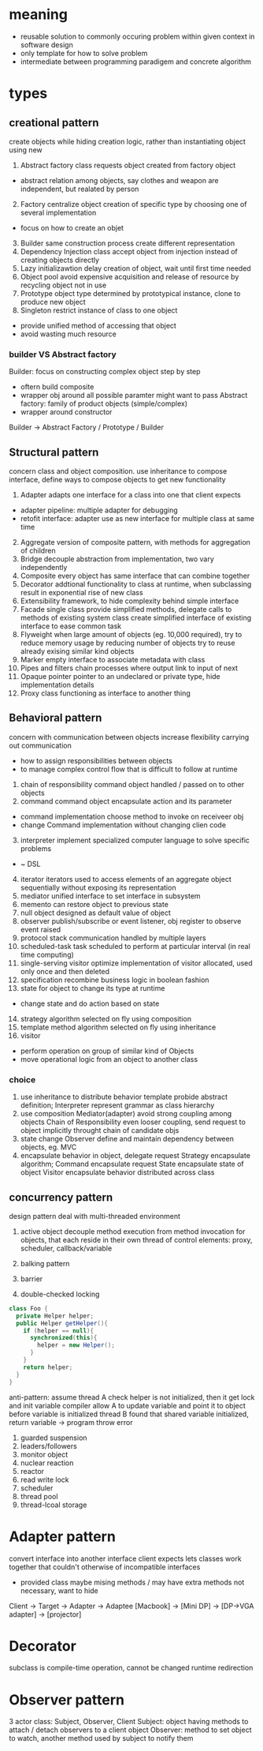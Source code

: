 # meaning
- reusable solution to commonly occuring problem within given context in software design
- only template for how to solve problem
- intermediate between programming paradigem and concrete algorithm

# types
## creational pattern
create objects while hiding creation logic, rather than instantiating object using new

1. Abstract factory
class requests object created from factory object
- abstract relation among objects, say clothes and weapon are independent, but realated by person
2. Factory
centralize object creation of specific type by choosing one of several implementation
- focus on how to create an objet
3. Builder
same construction process create different representation
4. Dependency Injection
class accept object from injection instead of creating objects directly
5. Lazy initializawtion
delay creation of object, wait until first time needed
6. Object pool
avoid expensive acquisition and release of resource by recycling object not in use
7. Prototype
object type determined by prototypical instance, clone to produce new object
8. Singleton
restrict instance of class to one object
- provide unified method of accessing that object
- avoid wasting much resource

### builder VS Abstract factory
Builder: focus on constructing complex object step by step
- oftern build composite
- wrapper obj around all possible paramter might want to pass
Abstract factory: family of product objects (simple/complex)
- wrapper around constructor

Builder -> Abstract Factory / Prototype / Builder


## Structural pattern
concern class and object composition. use inheritance to compose interface, define ways to
compose objects to get new functionality

1. Adapter
adapts one interface for a class into one that client expects
- adapter pipeline: multiple adapter for debugging
- retofit interface: adapter use as new interface for multiple class at same time
2. Aggregate
version of composite pattern, with methods for aggregation of children 
3. Bridge
decouple abstraction from implementation, two vary independently
4. Composite
every object has same interface that can combine together
5. Decorator
addtional functionality to class at runtime, when subclassing result in exponential rise of new class
6. Extensibility
framework, to hide complexity behind simple interface
7. Facade
single class provide simplified methods, delegate calls to methods of existing system class
create simplified interface of existing interface to ease common task
8. Flyweight
when large amount of objects (eg. 10,000 required), try to reduce memory usage by reducing number of objects
try to reuse already exising similar kind objects
9. Marker
empty interface to associate metadata with class
10. Pipes and filters
chain processes where output link to input of next
11. Opaque pointer
pointer to an undeclared or private type, hide implementation details
12. Proxy
class functioning as interface to another thing


## Behavioral pattern
concern with communication between objects
increase flexibility carrying out communication
- how to assign responsibilities between objects 
- to manage complex control flow that is difficult to follow at runtime

1. chain of responsibility
command object handled / passed on to other objects 
2. command
command object encapsulate action and its parameter
- command implementation choose method to invoke on receiveer obj
- change Command implementation without changing clien code
3. interpreter
implement specialized computer language to solve specific problems
- ~ DSL
4. iterator
iterators used to access elements of an aggregate object sequentially without exposing its representation
5. mediator
unified interface to set interface in subsystem
6. memento
can restore object to previous state
7. null object
designed as default value of object
8. observer
publish/subscribe or event listener, obj register to observe event raised
9. protocol stack
communication handled by multiple layers
10. scheduled-task
task scheduled to perform at particular interval (in real time computing)
11. single-serving visitor
optimize implementation of visitor allocated, used only once and then deleted
12. specification
recombine business logic in boolean fashion
13. state
for object to change its type at runtime
- change state and do action based on state
14. strategy
algorithm selected on fly using composition
15. template method
algorithm selected on fly using inheritance
16. visitor
- perform operation on group of similar kind of Objects
- move operational logic from an object to another class

### choice
1. use inheritance to distribute behavior
template probide abstract definition; Interpreter represent grammar as class hierarchy
2. use composition
Mediator(adapter) avoid strong coupling among objects
Chain of Responsibility even looser coupling, send request to object implicitly throught chain of candidate objs
3. state change
Observer define and maintain dependency between objects, eg. MVC
4. encapsulate behavior in object, delegate request
Strategy encapsulate algorithm; Command encapsulate request
State encapsulate state of object
Visitor encapsulate behavior distributed across class

## concurrency pattern
design pattern deal with multi-threaded environment

1. active object
decouple method execution from method invocation for objects, that each reside in their own thread of control
elements: proxy, scheduler, callback/variable
2. balking pattern

3. barrier
4. double-checked locking
```java
class Foo {
  private Helper helper;
  public Helper getHelper(){
    if (helper == null){
      synchronized(this){
        helper = new Helper();
      }
    }
    return helper;
  }
}
```
anti-pattern:
assume thread A check helper is not initialized, then it get lock and init variable
compiler allow A to update variable and point it to object before variable is initialized
thread B found that shared variable initialized, return variable -> program throw error

1. guarded suspension
2. leaders/followers
3. monitor object
4. nuclear reaction
5. reactor
6.  read write lock
7.  scheduler
8.  thread pool
9.  thread-lcoal storage

# Adapter pattern
convert interface into another interface client expects
lets classes work together that couldn't otherwise of incompatible interfaces
- provided class maybe mising methods / may have extra methods not necessary, want to hide


Client -> Target -> Adapter -> Adaptee
[Macbook] -> [Mini DP] -> [DP->VGA adapter] -> [projector]

# Decorator
subclass is compile-time operation, cannot be changed
runtime redirection

# Observer pattern
3 actor class: Subject, Observer, Client
Subject: object having methods to attach / detach observers to a client object
Observer: method to set object to watch, another method used by subject to notify them 








